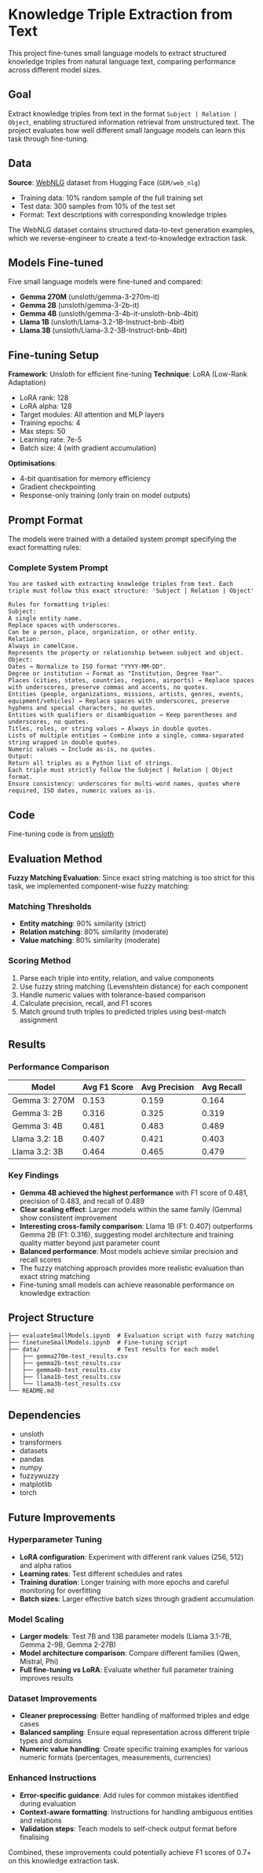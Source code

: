 # Knowledge Triple Extraction from Text

This project fine-tunes small language models to extract structured knowledge triples from natural language text, comparing performance across different model sizes.

## Goal

Extract knowledge triples from text in the format `Subject | Relation | Object`, enabling structured information retrieval from unstructured text. The project evaluates how well different small language models can learn this task through fine-tuning.

## Data

**Source**: [WebNLG](https://huggingface.co/datasets/GEM/web_nlg) dataset from Hugging Face (`GEM/web_nlg`) 
- Training data: 10% random sample of the full training set
- Test data: 300 samples from 10% of the test set
- Format: Text descriptions with corresponding knowledge triples

The WebNLG dataset contains structured data-to-text generation examples, which we reverse-engineer to create a text-to-knowledge extraction task.

## Models Fine-tuned

Five small language models were fine-tuned and compared:
- **Gemma 270M** (unsloth/gemma-3-270m-it)
- **Gemma 2B** (unsloth/gemma-3-2b-it)
- **Gemma 4B** (unsloth/gemma-3-4b-it-unsloth-bnb-4bit)
- **Llama 1B** (unsloth/Llama-3.2-1B-Instruct-bnb-4bit)
- **Llama 3B** (unsloth/Llama-3.2-3B-Instruct-bnb-4bit)

## Fine-tuning Setup

**Framework**: Unsloth for efficient fine-tuning
**Technique**: LoRA (Low-Rank Adaptation)
- LoRA rank: 128
- LoRA alpha: 128
- Target modules: All attention and MLP layers
- Training epochs: 4
- Max steps: 50
- Learning rate: 7e-5
- Batch size: 4 (with gradient accumulation)

**Optimisations**:
- 4-bit quantisation for memory efficiency
- Gradient checkpointing
- Response-only training (only train on model outputs)

## Prompt Format

The models were trained with a detailed system prompt specifying the exact formatting rules:

### Complete System Prompt
```
You are tasked with extracting knowledge triples from text. Each triple must follow this exact structure: 'Subject | Relation | Object'

Rules for formatting triples:
Subject:
A single entity name.
Replace spaces with underscores.
Can be a person, place, organization, or other entity.
Relation:
Always in camelCase.
Represents the property or relationship between subject and object.
Object:
Dates → Normalize to ISO format "YYYY-MM-DD".
Degree or institution → Format as "Institution, Degree Year".
Places (cities, states, countries, regions, airports) → Replace spaces with underscores, preserve commas and accents, no quotes.
Entities (people, organizations, missions, artists, genres, events, equipment/vehicles) → Replace spaces with underscores, preserve hyphens and special characters, no quotes.
Entities with qualifiers or disambiguation → Keep parentheses and underscores, no quotes.
Titles, roles, or string values → Always in double quotes.
Lists of multiple entities → Combine into a single, comma-separated string wrapped in double quotes.
Numeric values → Include as-is, no quotes.
Output:
Return all triples as a Python list of strings.
Each triple must strictly follow the Subject | Relation | Object format.
Ensure consistency: underscores for multi-word names, quotes where required, ISO dates, numeric values as-is.
```

## Code

Fine-tuning code is from [unsloth](https://github.com/unslothai/unsloth)

## Evaluation Method

**Fuzzy Matching Evaluation**: Since exact string matching is too strict for this task, we implemented component-wise fuzzy matching:

### Matching Thresholds
- **Entity matching**: 90% similarity (strict)
- **Relation matching**: 80% similarity (moderate)
- **Value matching**: 80% similarity (moderate)

### Scoring Method
1. Parse each triple into entity, relation, and value components
2. Use fuzzy string matching (Levenshtein distance) for each component
3. Handle numeric values with tolerance-based comparison
4. Calculate precision, recall, and F1 scores
5. Match ground truth triples to predicted triples using best-match assignment

## Results

### Performance Comparison

| Model | Avg F1 Score | Avg Precision | Avg Recall |
|-------|-------------|---------------|------------|
| Gemma 3: 270M | 0.153 | 0.159 | 0.164 |
| Gemma 3: 2B | 0.316 | 0.325 | 0.319 |
| Gemma 3: 4B | 0.481 | 0.483 | 0.489 |
| Llama 3.2: 1B | 0.407 | 0.421 | 0.403 |
| Llama 3.2: 3B | 0.464 | 0.465 | 0.479 |

### Key Findings

- **Gemma 4B achieved the highest performance** with F1 score of 0.481, precision of 0.483, and recall of 0.489
- **Clear scaling effect**: Larger models within the same family (Gemma) show consistent improvement
- **Interesting cross-family comparison**: Llama 1B (F1: 0.407) outperforms Gemma 2B (F1: 0.316), suggesting model architecture and training quality matter beyond just parameter count
- **Balanced performance**: Most models achieve similar precision and recall scores
- The fuzzy matching approach provides more realistic evaluation than exact string matching
- Fine-tuning small models can achieve reasonable performance on knowledge extraction

## Project Structure

```
├── evaluateSmallModels.ipynb  # Evaluation script with fuzzy matching
├── finetuneSmallModels.ipynb  # Fine-tuning script
├── data/                      # Test results for each model
│   ├── gemma270m-test_results.csv
│   ├── gemma2b-test_results.csv
│   ├── gemma4b-test_results.csv
│   ├── llama1b-test_results.csv
│   └── llama3b-test_results.csv
└── README.md
```



## Dependencies

- unsloth
- transformers
- datasets
- pandas
- numpy
- fuzzywuzzy
- matplotlib
- torch

## Future Improvements

### Hyperparameter Tuning
- **LoRA configuration**: Experiment with different rank values (256, 512) and alpha ratios
- **Learning rates**: Test different schedules and rates 
- **Training duration**: Longer training with more epochs and careful monitoring for overfitting
- **Batch sizes**: Larger effective batch sizes through gradient accumulation

### Model Scaling
- **Larger models**: Test 7B and 13B parameter models (Llama 3.1-7B, Gemma 2-9B, Gemma 2-27B)
- **Model architecture comparison**: Compare different families (Qwen, Mistral, Phi)
- **Full fine-tuning vs LoRA**: Evaluate whether full parameter training improves results

### Dataset Improvements
- **Cleaner preprocessing**: Better handling of malformed triples and edge cases
- **Balanced sampling**: Ensure equal representation across different triple types and domains
- **Numeric value handling**: Create specific training examples for various numeric formats (percentages, measurements, currencies)

### Enhanced Instructions
- **Error-specific guidance**: Add rules for common mistakes identified during evaluation
- **Context-aware formatting**: Instructions for handling ambiguous entities and relations
- **Validation steps**: Teach models to self-check output format before finalising


Combined, these improvements could potentially achieve F1 scores of 0.7+ on this knowledge extraction task.